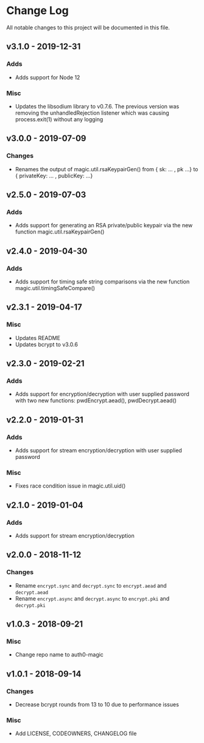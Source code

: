 # Change Log

All notable changes to this project will be documented in this file.

## v3.1.0 - 2019-12-31

### Adds
- Adds support for Node 12

### Misc

- Updates the libsodium library to v0.7.6. The previous version was removing
  the unhandledRejection listener which was causing process.exit(1) without any
  logging


## v3.0.0 - 2019-07-09

### Changes
- Renames the output of magic.util.rsaKeypairGen() from
{ sk: ... , pk ...} to { privateKey: ... , publicKey: ...}

## v2.5.0 - 2019-07-03

### Adds
- Adds support for generating an RSA private/public keypair via the new
  function magic.util.rsaKeypairGen()

## v2.4.0 - 2019-04-30

### Adds
- Adds support for timing safe string comparisons via the new function
  magic.util.timingSafeCompare()

## v2.3.1 - 2019-04-17

### Misc

- Updates README
- Updates bcrypt to v3.0.6

## v2.3.0 - 2019-02-21

### Adds

- Adds support for encryption/decryption with user supplied password with two
  new functions: pwdEncrypt.aead(), pwdDecrypt.aead()

## v2.2.0 - 2019-01-31

### Adds

- Adds support for stream encryption/decryption with user supplied password

### Misc

- Fixes race condition issue in magic.util.uid()

## v2.1.0 - 2019-01-04

### Adds

- Adds support for stream encryption/decryption

## v2.0.0 - 2018-11-12

### Changes

- Rename `encrypt.sync` and `decrypt.sync` to `encrypt.aead` and `decrypt.aead`
- Rename `encrypt.async` and `decrypt.async` to `encrypt.pki` and `decrypt.pki`

## v1.0.3 - 2018-09-21

### Misc

- Change repo name to auth0-magic

## v1.0.1 - 2018-09-14

### Changes

- Decrease bcrypt rounds from 13 to 10 due to performance issues

### Misc

- Add LICENSE, CODEOWNERS, CHANGELOG file
